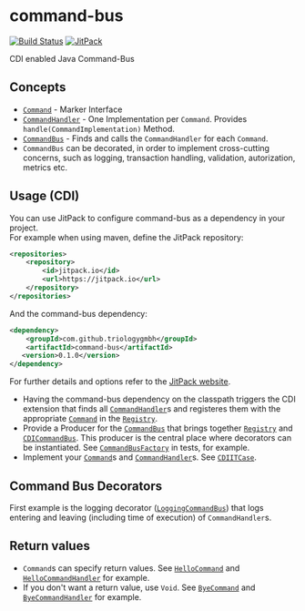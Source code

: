 # command-bus
[![Build Status](https://opensource.triology.de/jenkins/buildStatus/icon?job=triologygmbh-github/command-bus/master)](https://opensource.triology.de/jenkins/job/triologygmbh-github/job/command-bus/job/master/)
[![JitPack](https://jitpack.io/v/triologygmbh/command-bus.svg)](https://jitpack.io/#triologygmbh/command-bus)

CDI enabled Java Command-Bus

## Concepts

* [`Command`](src/main/java/de/triology/cb/Command.java) - Marker Interface
* [`CommandHandler`](src/main/java/de/triology/cb/CommandHandler.java) - One Implementation per `Command`. Provides `handle(CommandImplementation)` Method.
* [`CommandBus`](src/main/java/de/triology/cb/CommandBus.java) - Finds and calls the `CommandHandler` for each `Command`.
* `CommandBus` can be decorated, in order to implement cross-cutting concerns, such as logging, transaction handling, validation, autorization, metrics etc.

## Usage (CDI)

You can use JitPack to configure command-bus as a dependency in your project.<br/>
For example when using maven, define the JitPack repository:

```XML
<repositories>
    <repository>
        <id>jitpack.io</id>
        <url>https://jitpack.io</url>
    </repository>
</repositories>
```
And the command-bus dependency:

```XML
<dependency>
    <groupId>com.github.triologygmbh</groupId>
    <artifactId>command-bus</artifactId>
   <version>0.1.0</version>
</dependency>
```
For further details and options refer to the [JitPack website](https://jitpack.io/#triologygmbh/command-bus).

* Having the command-bus dependency on the classpath triggers the CDI extension that finds all [`CommandHandler`](src/main/java/de/triology/cb/CommandHandler.java)s and registeres them with the appropriate [`Command`](src/main/java/de/triology/cb/Command.java) in the [`Registry`](src/main/java/de/triology/cb/cdi/Registry.java).
* Provide a Producer for the [`CommandBus`](src/main/java/de/triology/cb/CommandBus.java) that brings together [`Registry`](src/main/java/de/triology/cb/cdi/Registry.java) and [`CDICommandBus`](src/main/java/de/triology/cb/cdi/CDICommandBus.java).
  This producer is the central place where decorators can be instantiated.
  See [`CommandBusFactory`](src/test/java/de/triology/cb/cdi/CommandBusFactory.java) in tests, for example.
* Implement your [`Command`](src/main/java/de/triology/cb/Command.java)s and [`CommandHandler`](src/main/java/de/triology/cb/CommandHandler.java)s. See [`CDIITCase`](src/test/java/de/triology/cb/cdi/CDIITCase.java).
  
## Command Bus Decorators

First example is the logging decorator ([`LoggingCommandBus`](src/main/java/de/triology/cb/decorator/LoggingCommandBus.java)) that logs entering and leaving (including time of execution) of `CommandHandler`s.

## Return values

* `Command`s can specify return values. See [`HelloCommand`](src/test/java/de/triology/cb/HelloCommand.java) and  [`HelloCommandHandler`](src/test/java/de/triology/cb/HelloCommandHandler.java) for example.
* If you don't want a return value, use `Void`. See [`ByeCommand`](src/test/java/de/triology/cb/ByeCommand.java) and  [`ByeCommandHandler`](src/test/java/de/triology/cb/ByeCommandHandler.java) for example.
